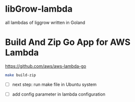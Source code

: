 # libGrow-lambda
all lambdas of liggrow written in Goland



# Build And Zip Go App for AWS Lambda
https://github.com/aws/aws-lambda-go

```bash
make build-zip
```

- [ ] next step: run make file in Ubuntu system
- [ ] add config parameter in lambda configuration

